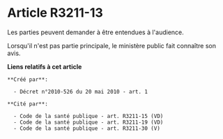 # Article R3211-13

Les parties peuvent demander à être entendues à l'audience. 

Lorsqu'il n'est pas partie principale, le ministère public fait connaître son avis.

**Liens relatifs à cet article**

	**Créé par**:

	  - Décret n°2010-526 du 20 mai 2010 - art. 1

	**Cité par**:

	  - Code de la santé publique - art. R3211-15 (VD)
	  - Code de la santé publique - art. R3211-19 (VD)
	  - Code de la santé publique - art. R3211-30 (V)
